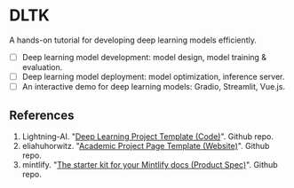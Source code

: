 # DLTK
A hands-on tutorial for developing deep learning models efficiently.

- [ ] Deep learning model development: model design, model training & evaluation.
- [ ] Deep learning model deployment: model optimization, inference server.
- [ ] An interactive demo for deep learning models: Gradio, Streamlit, Vue.js.

## References
1. Lightning-AI. "[Deep Learning Project Template (Code)](https://github.com/Lightning-AI/deep-learning-project-template)". Github repo.
2. eliahuhorwitz. "[Academic Project Page Template (Website)](https://github.com/eliahuhorwitz/Academic-project-page-template)". Github repo.
3. mintlify. "[The starter kit for your Mintlify docs (Product Spec)](https://github.com/mintlify/starter)". Github repo.